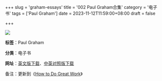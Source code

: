+++
slug = 'graham-essays'
title = '002 Paul Graham合集'
category = '电子书'
tags = ['Paul Graham']
date = 2023-11-12T11:59:00+08:00 
draft = false

+++

![](https://whyya-1254698311.cos.ap-shanghai.myqcloud.com/%E9%99%84%E4%BB%B6/cover.png)

**标签**：Paul Graham

**分类**：电子书

**网址**：[英文版下载](https://github.com/ofou/graham-essays/tree/main)、[中英对照版下载](https://whyya-1254698311.cos.ap-shanghai.myqcloud.com/%E9%99%84%E4%BB%B6/%E4%B8%AD%E8%8B%B1%E6%96%87%E5%AF%B9%E7%85%A7%20A%20collection%20of%20Paul%20Graham%20writing%20-%20Paul%20Graham.epub)

备注：更新到《[How to Do Great Work](http://www.paulgraham.com/greatwork.html)》
